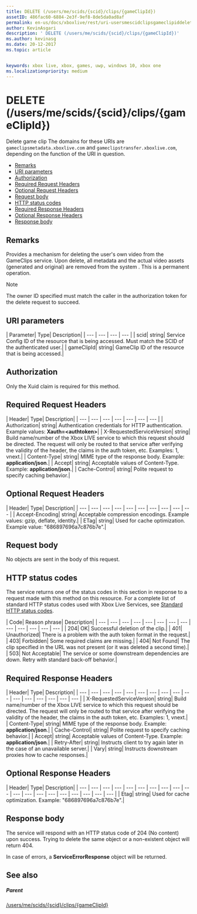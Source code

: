 ```yaml
---
title: DELETE (/users/me/scids/{scid}/clips/{gameClipId})
assetID: 486fac60-6884-2e3f-9ef8-8de5da0ad8af
permalink: en-us/docs/xboxlive/rest/uri-usersmescidclipsgameclipiddelete.html
author: KevinAsgari
description: ' DELETE (/users/me/scids/{scid}/clips/{gameClipId})'
ms.author: kevinasg
ms.date: 20-12-2017
ms.topic: article


keywords: xbox live, xbox, games, uwp, windows 10, xbox one
ms.localizationpriority: medium
---
```



# DELETE (/users/me/scids/{scid}/clips/{gameClipId})
Delete game clip 
The domains for these URIs are `gameclipsmetadata.xboxlive.com` and `gameclipstransfer.xboxlive.com`, depending on the function of the URI in question.
 
  * [Remarks](#ID4EX)
  * [URI parameters](#ID4ECB)
  * [Authorization](#ID4ENB)
  * [Required Request Headers](#ID4EYB)
  * [Optional Request Headers](#ID4EEE)
  * [Request body](#ID4ENF)
  * [HTTP status codes](#ID4EYF)
  * [Required Response Headers](#ID4EIAAC)
  * [Optional Response Headers](#ID4E2CAC)
  * [Response body](#ID4E2DAC)
 
<a id="ID4EX"></a>

 
## Remarks
 
Provides a mechanism for deleting the user's own video from the GameClips service. Upon delete, all metadata and the actual video assets (generated and original) are removed from the system . This is a permanent operation. 

> [!NOTE] 
> The owner ID specified must match the caller in the authorization token for the delete request to succeed. 


  
<a id="ID4ECB"></a>

 
## URI parameters
 
| Parameter| Type| Description| 
| --- | --- | --- | --- | 
| scid| string| Service Config ID of the resource that is being accessed. Must match the SCID of the authenticated user.| 
| gameClipId| string| GameClip ID of the resource that is being accessed.| 
  
<a id="ID4ENB"></a>

 
## Authorization
 
Only the Xuid claim is required for this method.
  
<a id="ID4EYB"></a>

 
## Required Request Headers
 
| Header| Type| Description| 
| --- | --- | --- | --- | --- | --- | --- | 
| Authorization| string| Authentication credentials for HTTP authentication. Example values: <b>Xauth=&lt;authtoken></b>| 
| X-RequestedServiceVersion| string| Build name/number of the Xbox LIVE service to which this request should be directed. The request will only be routed to that service after verifying the validity of the header, the claims in the auth token, etc. Examples: 1, vnext.| 
| Content-Type| string| MIME type of the response body. Example: <b>application/json</b>.| 
| Accept| string| Acceptable values of Content-Type. Example: <b>application/json</b>.| 
| Cache-Control| string| Polite request to specify caching behavior.| 
  
<a id="ID4EEE"></a>

 
## Optional Request Headers
 
| Header| Type| Description| 
| --- | --- | --- | --- | --- | --- | --- | --- | --- | --- | 
| Accept-Encoding| string| Acceptable compression encodings. Example values: gzip, deflate, identity.| 
| ETag| string| Used for cache optimization. Example value: "686897696a7c876b7e".| 
  
<a id="ID4ENF"></a>

 
## Request body
 
No objects are sent in the body of this request.
  
<a id="ID4EYF"></a>

 
## HTTP status codes
 
The service returns one of the status codes in this section in response to a request made with this method on this resource. For a complete list of standard HTTP status codes used with Xbox Live Services, see [Standard HTTP status codes](../../additional/httpstatuscodes.md).
 
| Code| Reason phrase| Description| 
| --- | --- | --- | --- | --- | --- | --- | --- | --- | --- | --- | --- | --- | 
| 204| OK| Successful deletion of the clip.| 
| 401| Unauthorized| There is a problem with the auth token format in the request.| 
| 403| Forbidden| Some required claims are missing.| 
| 404| Not Found| The clip specified in the URL was not present (or it was deleted a second time).| 
| 503| Not Acceptable| The service or some downstream dependencies are down. Retry with standard back-off behavior.| 
  
<a id="ID4EIAAC"></a>

 
## Required Response Headers
 
| Header| Type| Description| 
| --- | --- | --- | --- | --- | --- | --- | --- | --- | --- | --- | --- | --- | --- | --- | --- | 
| X-RequestedServiceVersion| string| Build name/number of the Xbox LIVE service to which this request should be directed. The request will only be routed to that service after verifying the validity of the header, the claims in the auth token, etc. Examples: 1, vnext.| 
| Content-Type| string| MIME type of the response body. Example: <b>application/json</b>.| 
| Cache-Control| string| Polite request to specify caching behavior.| 
| Accept| string| Acceptable values of Content-Type. Example: <b>application/json</b>.| 
| Retry-After| string| Instructs client to try again later in the case of an unavailable server.| 
| Vary| string| Instructs downstream proxies how to cache responses.| 
  
<a id="ID4E2CAC"></a>

 
## Optional Response Headers
 
| Header| Type| Description| 
| --- | --- | --- | --- | --- | --- | --- | --- | --- | --- | --- | --- | --- | --- | --- | --- | --- | --- | --- | 
| Etag| string| Used for cache optimization. Example: "686897696a7c876b7e".| 
  
<a id="ID4E2DAC"></a>

 
## Response body
 
The service will respond with an HTTP status code of 204 (No content) upon success. Trying to delete the same object or a non-existent object will return 404.
 
In case of errors, a **ServiceErrorResponse** object will be returned.
  
<a id="ID4EJEAC"></a>

 
## See also
 
<a id="ID4ELEAC"></a>

 
##### Parent 

[/users/me/scids/{scid}/clips/{gameClipId}](uri-usersmescidclipsgameclipid.md)

   